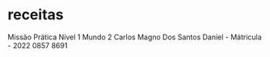 # receitas
Missão Prática Nível 1 Mundo 2
Carlos Magno Dos Santos Daniel - Mátricula - 2022 0857 8691
